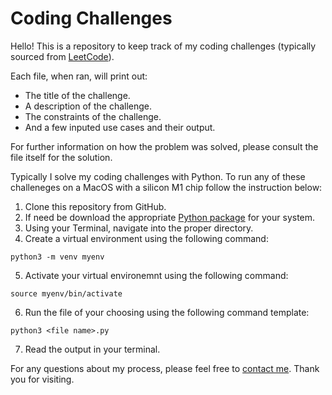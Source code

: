 # Coding Challenges

Hello!  This is a repository to keep track of my coding challenges (typically sourced from [LeetCode](https://leetcode.com/problemset/all/)).

Each file, when ran, will print out:
- The title of the challenge.
- A description of the challenge.
- The constraints of the challenge.
- And a few inputed use cases and their output.

For further information on how the problem was solved, please consult the file itself for the solution.

Typically I solve my coding challenges with Python.  To run any of these challeneges on a MacOS with a silicon M1 chip follow the instruction below:

1. Clone this repository from GitHub.
2. If need be download the appropriate [Python package](https://www.python.org/downloads/) for your system.
3. Using your Terminal, navigate into the proper directory.
4. Create a virtual environment using the following command:

```
python3 -m venv myenv
```

5. Activate your virtual environemnt using the following command:

```
source myenv/bin/activate
```

6. Run the file of your choosing using the following command template:

```
python3 <file name>.py
```

7. Read the output in your terminal.


For any questions about my process, please feel free to [contact me](https://joekgilberto.com/contact).  Thank you for visiting.
